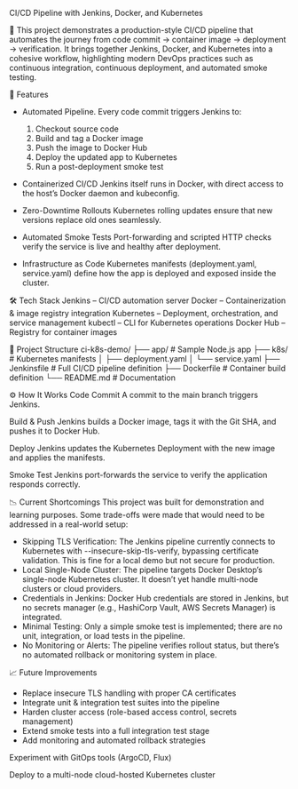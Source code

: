 CI/CD Pipeline with Jenkins, Docker, and Kubernetes

🚀 This project demonstrates a production-style CI/CD pipeline that automates the journey from code commit → container image → deployment → verification.
It brings together Jenkins, Docker, and Kubernetes into a cohesive workflow, highlighting modern DevOps practices such as continuous integration, continuous deployment, and automated smoke testing.


📌 Features
- Automated Pipeline.
  Every code commit triggers Jenkins to:
  1) Checkout source code
  2) Build and tag a Docker image
  3) Push the image to Docker Hub
  4) Deploy the updated app to Kubernetes
  5) Run a post-deployment smoke test
    
- Containerized CI/CD
  Jenkins itself runs in Docker, with direct access to the host’s Docker daemon and kubeconfig.

- Zero-Downtime Rollouts
  Kubernetes rolling updates ensure that new versions replace old ones seamlessly.

- Automated Smoke Tests
  Port-forwarding and scripted HTTP checks verify the service is live and healthy after deployment.

- Infrastructure as Code
  Kubernetes manifests (deployment.yaml, service.yaml) define how the app is deployed and exposed inside the cluster.


🛠️ Tech Stack
Jenkins – CI/CD automation server
Docker – Containerization & image registry integration
Kubernetes – Deployment, orchestration, and service management
kubectl – CLI for Kubernetes operations
Docker Hub – Registry for container images


📂 Project Structure
ci-k8s-demo/
├── app/                  # Sample Node.js app
├── k8s/                  # Kubernetes manifests
│   ├── deployment.yaml
│   └── service.yaml
├── Jenkinsfile           # Full CI/CD pipeline definition
├── Dockerfile            # Container build definition
└── README.md             # Documentation


⚙️ How It Works
Code Commit
A commit to the main branch triggers Jenkins.

Build & Push
Jenkins builds a Docker image, tags it with the Git SHA, and pushes it to Docker Hub.

Deploy
Jenkins updates the Kubernetes Deployment with the new image and applies the manifests.

Smoke Test
Jenkins port-forwards the service to verify the application responds correctly.


📉 Current Shortcomings
This project was built for demonstration and learning purposes. Some trade-offs were made that would need to be addressed in a real-world setup:
- Skipping TLS Verification: The Jenkins pipeline currently connects to Kubernetes with --insecure-skip-tls-verify, bypassing certificate validation. This is fine for a local demo but not secure for production.
- Local Single-Node Cluster: The pipeline targets Docker Desktop’s single-node Kubernetes cluster. It doesn’t yet handle multi-node clusters or cloud providers.
- Credentials in Jenkins: Docker Hub credentials are stored in Jenkins, but no secrets manager (e.g., HashiCorp Vault, AWS Secrets Manager) is integrated.
- Minimal Testing: Only a simple smoke test is implemented; there are no unit, integration, or load tests in the pipeline.
- No Monitoring or Alerts: The pipeline verifies rollout status, but there’s no automated rollback or monitoring system in place.

📈 Future Improvements
- Replace insecure TLS handling with proper CA certificates
- Integrate unit & integration test suites into the pipeline
- Harden cluster access (role-based access control, secrets management)
- Extend smoke tests into a full integration test stage
- Add monitoring and automated rollback strategies

Experiment with GitOps tools (ArgoCD, Flux)

Deploy to a multi-node cloud-hosted Kubernetes cluster
